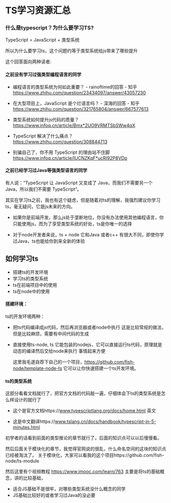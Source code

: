 # TS学习资源汇总

### 什么是typescript？为什么要学习TS?
TypeScript = JavaScript + 类型系统

所以为什么要学习ts，这个问题约等于类型系统给js带来了哪些提升

这个回答面向两种读者:
#### 之前没有学习过强类型编程语言的同学

- 编程语言的类型系统为何如此重要？ - rainoftime的回答 - 知乎 https://www.zhihu.com/question/23434097/answer/43057230

- 在大型项目上，JavaScript 是个烂语言吗？ - 深海的回答 - 知乎 https://www.zhihu.com/question/321765804/answer/667577613

- 类型系统如何提升js代码的质量？https://www.infoq.cn/article/Bmx*2UO9VRMTSbSWw4qX

- TypeScript 解决了什么痛点？ https://www.zhihu.com/question/308844713

- 别骗自己了，你不用 TypeScript 的理由站不住脚 https://www.infoq.cn/article/IUCNZKqF*ucRI92P8VDp

#### 之前已经学习过Java等强类型语言的同学

有人说：“TypeScript 让 JavaScript 又变成了 Java，而我们不需要另一个 Java，所以我们不需要 TypeScript“。

其实在学习ts之前，我也有这个疑虑，但是随着对ts的理解，我强烈建议你学习ts，毫无疑问，它是js未来的方向。

- 如果你是前端开发，那么js处于垄断地位，你没有办法使用其他编程语言，你只能使用js，而为了享受类型系统的好处，ts是你唯一的选择

- 对于node开发者来说，ts + node 它和Java 或者c++ 有很大不同，即使你学过Java，ts也能给你到来全新的体验


## 如何学习ts
- 搭建ts的开发环境
- 学习ts的类型系统
- ts在前端项目中的使用
- ts在node中的使用

#### 搭建环境：
ts的开发环境两种：
- 把ts代码编译成js代码，然后再浏览器或者node中执行
  这是比较常规的做法，但是比较麻烦，需要有中间代码的生成
- 直接使用ts-node,
  ts 它能包装的nodejs，它可以直接运行ts代码，原理就是动态的编译然后交给node来执行
  事情起来方便

  这里我毛遂自荐下自己的一个项目，https://github.com/fish-node/template-node-ts 它可以让你快速搭建一个ts开发环境。

#### ts的类型系统

这部分看看文档就行了，把官方文档的代码敲一遍，仔细体会下ts的类型系统是怎么样设计的就行了

- 这个是官方文档https://www.typescriptlang.org/docs/home.html 英文

- 这是中文翻译https://www.tslang.cn/docs/handbook/typescript-in-5-minutes.html

初学者的话看到前面的类型推论的章节就行了，后面的知识点可以以后慢慢看。

然后后面关于模块化的章节，我觉得官网说的很乱，什么命名空间的这块的知识点已经被淘汰了。
关于模块化，大家可以看我的这个项目https://github.com/fish-node/ts-module

然后这里有个视频教程 https://www.imooc.com/learn/763 主要是将ts的基础概念，讲的比较基础，
- 适合JS基础不是很牢，对哪些类型系统没什么概念的同学
- JS基础比较好的或者学习过Java的没必要
